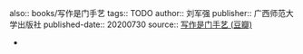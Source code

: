 also:: books/写作是门手艺
tags:: TODO
author:: 刘军强
publisher:: 广西师范大学出版社
published-date:: 20200730
source:: [写作是门手艺 (豆瓣)](https://book.douban.com/subject/35143751/)

-